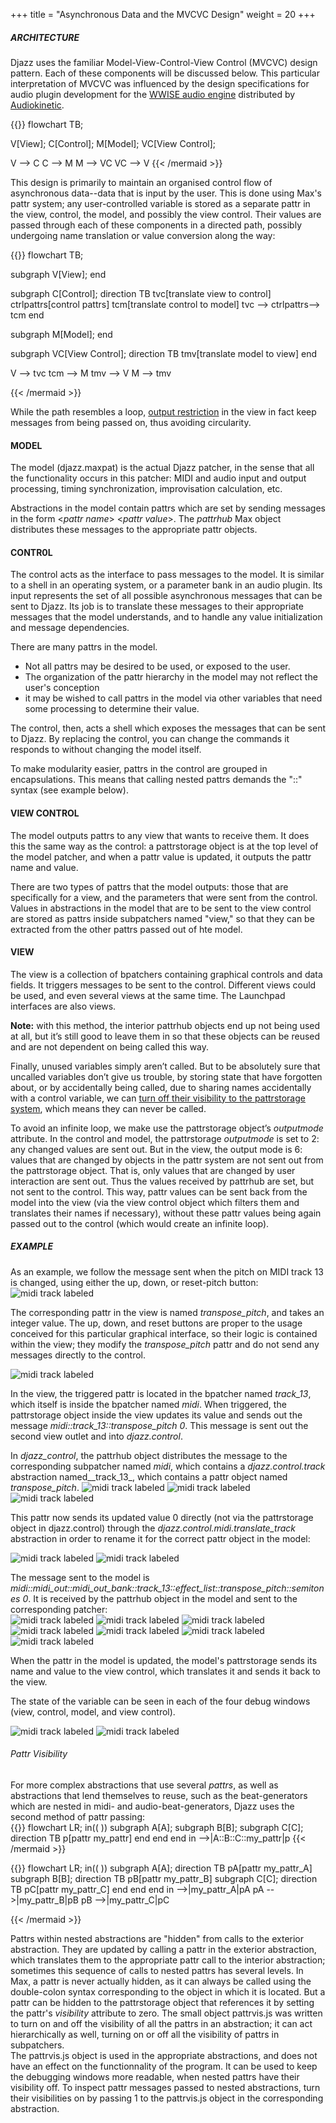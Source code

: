 +++
title = "Asynchronous Data and the MVCVC Design"
weight = 20
+++




##### ARCHITECTURE

Djazz uses the familiar Model-View-Control-View Control (MVCVC) design pattern.  Each of these components will be discussed below.  This particular interpretation of MVCVC was influenced by the design specifications for audio plugin development for the [WWISE audio engine]() distributed by [Audiokinetic]().

{{<mermaid align="left">}}
flowchart TB;

V[View];
C[Control];
M[Model];
VC[View Control];

V --> C
C --> M
M --> VC
VC --> V
{{< /mermaid >}}


This design is primarily to maintain an organised control flow of asynchronous data--data that is input by the user.  This is done using Max's pattr system; any user-controlled variable is stored as a separate pattr in the view, control, the model, and possibly the view control.  Their values are passed through each of these components in a directed path, possibly undergoing name translation or value conversion along the way:


{{<mermaid align="left">}}
flowchart TB;

subgraph V[View];
end

subgraph C[Control];
direction TB
    tvc[translate view to control]
    ctrlpattrs[control pattrs]
    tcm[translate control to model]
    tvc --> ctrlpattrs--> tcm
end

subgraph M[Model];
end

subgraph VC[View Control];
direction TB
    tmv[translate model to view]
end

V --> tvc
tcm --> M
tmv --> V
M --> tmv

{{< /mermaid >}}

While the path resembles a loop, [output restriction]() in the view in fact keep messages from being passed on, thus avoiding circularity.  



#### MODEL
The model (djazz.maxpat) is the actual Djazz patcher, in the sense that all the functionality occurs in this patcher: MIDI and audio input and output processing, timing synchronization, improvisation calculation, etc.  

Abstractions in the model contain pattrs which are set by sending messages in the form <_pattr name_> <_pattr value_>.
The _pattrhub_ Max object distributes these messages to the appropriate pattr objects.

#### CONTR0L
The control acts as the interface to pass messages to the model.  It is similar to a shell in an operating system, or a parameter bank in an audio plugin.  Its input represents the set of all possible asynchronous messages that can be sent to Djazz.  Its job is to translate these messages to their appropriate messages that the model understands, and to handle any value initialization and message dependencies.  

There are many pattrs in the model.
- Not all pattrs may be desired to be used, or exposed to the user.
- The organization of the pattr hierarchy in the model may not reflect the user's conception
- it may be wished to call pattrs in the model via other variables that need some processing to determine their value.

The control, then, acts a shell which exposes the messages that can be sent to Djazz. By replacing the control, you can change the commands it responds to without changing the model itself.

To make modularity easier, pattrs in the control are grouped in encapsulations.  This means that calling nested pattrs demands the "::" syntax (see example below).

#### VIEW CONTROL

The model outputs pattrs to any view that wants to receive them. It does this the same way as the control: a pattrstorage object is at the top level of the model patcher, and when a pattr value is updated, it outputs the pattr name and value.

There are two types of pattrs that the model outputs: those that are specifically for a view, and the parameters that were sent from the control.
Values in abstractions in the model that are to be sent to the view control are stored as pattrs inside subpatchers named "view," so that they can be extracted from the other pattrs passed out of hte model.

#### VIEW

The view is a collection of bpatchers containing graphical controls and data fields.  It triggers messages to be sent to the control.  Different views could be used, and even several views at the same time.  The Launchpad interfaces are also views.  

**Note:** with this method, the interior pattrhub objects end up not being used at all, but it’s still good to leave them in so that these objects can be reused and are not dependent on being called this way.

Finally, unused variables simply aren’t called. But to be absolutely sure that uncalled variables don’t give us trouble, by storing state that have forgotten about, or by accidentally being called, due to sharing names accidentally with a control variable, we can [turn off their visibility to the pattrstorage system](#pattr-visibility), which means they can never be called.

To avoid an infinite loop, we make use the pattrstorage object’s _outputmode_ attribute.
In the control and model, the pattrstorage _outputmode_ is set to 2: any changed values are sent out.
But in the view, the output mode is 6: values that are changed by objects in the pattr system are not sent out from the pattrstorage object. That is, only values that are changed by user interaction are sent out. Thus the values received by pattrhub are set, but not sent to the control.  This way, pattr values can be sent back from the model into the view (via the view control object which filters them and translates their names if necessary), without these pattr values being again passed out to the control (which would create an infinite loop).



##### EXAMPLE

As an example, we follow the message sent when the pitch on MIDI track 13 is changed, using either the up, down, or reset-pitch button:  
![midi track labeled](images/pattr-example/0-view-midi-track-labeled.png)  

The corresponding pattr in the view is named _transpose_pitch_, and takes an integer value.  The up, down, and reset buttons are proper to the usage conceived for this particular graphical interface, so their logic is contained within the view; they modify the _transpose_pitch_ pattr and do not send any messages directly to the control.

![midi track labeled](images/pattr-example/1-view-midi-track-pattr-transpose-pitch.png)

In the view, the triggered pattr is located in the bpatcher named _track_13_, which itself is inside the bpatcher named _midi_.  When triggered, the pattrstorage object inside the view updates its value and sends out the message _midi::track_13::transpose_pitch 0_.  This message is sent out the second view outlet and into _djazz.control_.

In _djazz_control_, the pattrhub object distributes the message to the corresponding subpatcher named _midi_, which contains a _djazz.control.track_ abstraction named__track_13_, which contains a pattr object named _transpose_pitch_. 
![midi track labeled](images/pattr-example/2-control-labeled.png)
![midi track labeled](images/pattr-example/3-control-midi-labeled.png)
![midi track labeled](images/pattr-example/4-ctrl-midi-track-pattrs.png)

This pattr now sends its updated value 0 directly (not via the pattrstorage object in djazz.control) through the _djazz.control.midi.translate_track_ abstraction in order to rename it for the correct pattr object in the model:  

![midi track labeled](images/pattr-example/5-ctrl-midi-track-translate.png)
![midi track labeled](images/pattr-example/6-ctrl-midi-track-translate-transpose-pitch.png)

The message sent to the model is _midi::midi_out::midi_out_bank::track_13::effect_list::transpose_pitch::semitones 0_. It is received by the pattrhub object in the model and sent to the corresponding patcher:  
![midi track labeled](images/pattr-example/7-model-labeled.png)
![midi track labeled](images/pattr-example/8-model-midi-labeled.png)
![midi track labeled](images/pattr-example/9-model-midi-out-labeled.png)
![midi track labeled](images/pattr-example/10-model-midi-out-bank-labeled.png)
![midi track labeled](images/pattr-example/11-model-midi-out-track-labeled.png)
![midi track labeled](images/pattr-example/12-model-midi-out-effect-list-labeled.png)
![midi track labeled](images/pattr-example/13-model-transpose-pitch.png)

When the pattr in the model is updated, the model's pattrstorage sends its name and value to the view control, which translates it and sends it back to the view.

The state of the variable can be seen in each of the four debug windows (view, control, model, and view control).


![midi track labeled](images/pattr-example/17a-debug-view-and-control.png)
![midi track labeled](images/pattr-example/17b-debug-model-and-view-control.png)


###### Pattr Visibility

For more complex abstractions that use several _pattrs_, as well as abstractions that lend themselves to reuse, such as the beat-generators which are nested in midi- and audio-beat-generators, Djazz uses the second method of pattr passing:  
{{<mermaid align="left">}}
flowchart LR;
in(( ))
subgraph A[A];
    subgraph B[B];
        subgraph C[C];
        direction TB
            p[pattr my_pattr]
        end
    end
end
in -->|A::B::C::my_pattr|p
{{< /mermaid >}}

{{<mermaid align="left">}}
flowchart LR;
in(( ))
subgraph A[A];
direction TB
    pA[pattr my_pattr_A]
subgraph B[B];
direction TB
    pB[pattr my_pattr_B]
subgraph C[C];
direction TB
    pC[pattr my_pattr_C]
end
end
end
in -->|my_pattr_A|pA
pA -->|my_pattr_B|pB
pB -->|my_pattr_C|pC

{{< /mermaid >}}


Pattrs within nested abstractions are "hidden" from calls to the exterior abstraction. They are updated by calling a pattr in the exterior abstraction, which translates them to the appropriate pattr call to the interior abstraction; sometimes this sequence of calls to nested pattrs has several levels.
In Max, a pattr is never actually hidden, as it can always be called using the double-colon syntax corresponding to the object in which it is located.  But a pattr can be hidden to the pattrstorage object that references it by setting the pattr's _visibility_ attribute to zero.  The small object pattrvis.js was written to turn on and off the visibility of all the pattrs in an abstraction; it can act hierarchically as well, turning on or off all the visibility of pattrs in subpatchers.  
The pattrvis.js object is used in the appropriate abstractions, and does not have an effect on the functionnality of the program.  It can be used to keep the debugging windows more readable, when nested pattrs have their visibility off. To inspect pattr messages passed to nested abstractions, turn their visibilities on by passing 1 to the pattrvis.js object in the corresponding abstraction.  